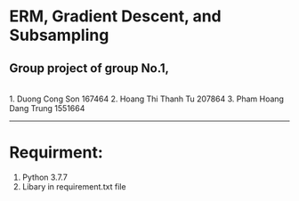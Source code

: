 # ERM, Gradient Descent, and Subsampling
## Group project of group No.1,
<br>
1. Duong Cong Son 167464
2. Hoang Thi Thanh Tu 207864
3. Pham Hoang Dang Trung 1551664

---

# Requirment:
1. Python 3.7.7
2. Libary in requirement.txt file
